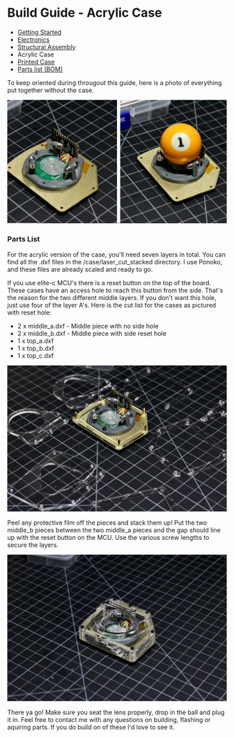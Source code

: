 # Build Guide - Acrylic Case

* [Getting Started](../docs/bg_getting_started.md)
* [Electronics](../docs/bg_electronics.md)
* [Structural Assembly](../docs/bg_structure.md)
* Acrylic Case
* [Printed Case](../docs/bg_case_printed.md)
* [Parts list (BOM)](../docs/bom.md)


To keep oriented during througout this guide, here is a photo of everything put together without the case.

![aball minimal implementation](../photos/aball_min.jpeg "aball minimal implementation")

### Parts List

For the acrylic version of the case, you'll need seven layers in total.  You can find all the .dxf
files in the /case/laser_cut_stacked directory.  I use Ponoko, and these files are already scaled 
and ready to go.  

If you use elite-c MCU's there is a reset button on the top of the board.  These cases have an 
access hole to reach this button from the side.  That's the reason for the two different 
middle layers.  If you don't want this hole, just use four of the layer A's.  Here is the cut list 
for the cases as pictured with reset hole:

* 2 x middle_a.dxf - Middle piece with no side hole
* 2 x middle_b.dxf - Middle piece with side reset hole
* 1 x top_a.dxf
* 1 x top_b.dxf
* 1 x top_c.dxf

![Layers everywhere](../photos/build_guide/aball_build_guide_23.jpeg "Layers, Layers!")

Peel any protective film off the pieces and stack them up!  Put the two middle_b pieces between the two
middle_a pieces and the gap should line up with the reset button on the MCU.  Use the various screw lengths to
secure the layers.  

![All Built](../photos/build_guide/aball_build_guide_24.jpeg "All done")

There ya go!  Make sure you seat the lens properly, drop in the ball and plug it in.  Feel free to 
contact me with any questions on building, flashing or aquiring parts.  If you do build on of these
I'd love to see it.
